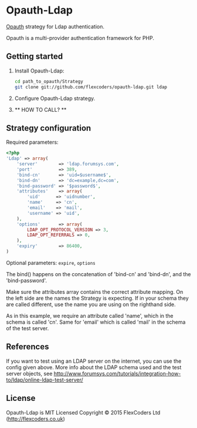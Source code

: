 Opauth-Ldap
=============
[Opauth][1] strategy for Ldap authentication.

Opauth is a multi-provider authentication framework for PHP.

Getting started
----------------
1. Install Opauth-Ldap:
   ```bash
   cd path_to_opauth/Strategy
   git clone git://github.com/flexcoders/opauth-ldap.git ldap
   ```

2. Configure Opauth-Ldap strategy.

3. ** HOW TO CALL? **


Strategy configuration
----------------------

Required parameters:

```php
<?php
'Ldap' => array(
    'server'        => 'ldap.forumsys.com',
    'port'          => 389,
    'bind-cn'       => 'uid=$username$',
    'bind-dn'       => 'dc=example,dc=com',
    'bind-password' => '$password$',
    'attributes'    => array(
        'uid'      => 'uidnumber',
        'name'     => 'cn',
        'email'    => 'mail',
        'username' => 'uid',
    ),
    'options'       => array(
        LDAP_OPT_PROTOCOL_VERSION => 3,
        LDAP_OPT_REFERRALS => 0,
    ),
    'expiry'        => 86400,
)
```

Optional parameters:
`expire`, `options`

The bind() happens on the concatenation of 'bind-cn' and 'bind-dn', and the 'bind-password'.

Make sure the attributes array contains the correct attribute mapping. On the left side are
the names the Strategy is expecting. If in your schema they are called different, use the
name you are using on the righthand side.

As in this example, we require an attribute called 'name', which in the schema is called 'cn'.
Same for 'email' which is called 'mail' in the schema of the test server.

References
----------
If you want to test using an LDAP server on the internet, you can use the config
given above. More info about the LDAP schema used and the test server objects, see
http://www.forumsys.com/tutorials/integration-how-to/ldap/online-ldap-test-server/

License
---------
Opauth-Ldap is MIT Licensed
Copyright © 2015 FlexCoders Ltd (http://flexcoders.co.uk)

[1]: https://github.com/opauth/opauth
